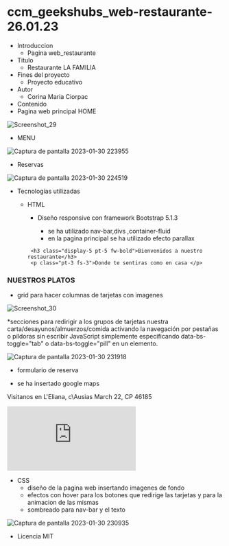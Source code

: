 # ccm_geekshubs_web-restaurante-26.01.23
* Introduccion
  * Pagina web_restaurante
* Titulo 
  * Restaurante LA FAMILIA
 * Fines del proyecto
   * Proyecto educativo
  * Autor
     * Corina Maria Ciorpac
   * Contenido
   * Pagina web principal HOME


![Screenshot_29](https://user-images.githubusercontent.com/121670547/215620569-c3973888-7ad4-4f1a-b551-f2d63952e8f1.png)


* MENU


![Captura de pantalla 2023-01-30 223955](https://user-images.githubusercontent.com/121670547/215620735-64ffbcba-8b9c-43cd-b8f0-49f57a51f9e3.png)

* Reservas





![Captura de pantalla 2023-01-30 224519](https://user-images.githubusercontent.com/121670547/215620865-23a3b544-b57b-48c7-93cb-cd8005434578.png)


* Tecnologías utilizadas
   * HTML
       * Diseño responsive con framework Bootstrap 5.1.3
           * se ha utilizado nav-bar,divs ,container-fluid
           * en la pagina principal se ha utilizado efecto parallax
           
           
           <div class="container-fluid ">
        <div class="parallax parallax-expand-lg pt-5"> 
          <div class="title p-3 col-md-6 ">
            
          <h3 class="display-5 pt-5 fw-bold">Bienvenidos a nuestro restaurante</h3>
          <p class="pt-3 fs-3">Donde te sentiras como en casa </p>
      </div>
  </div> 
</div>
  <div class=" text-center pt-5">
    <h3 >NUESTROS PLATOS</h3>
  </div>
  
  
  * grid para hacer columnas de tarjetas con imagenes
  
  
  ![Screenshot_30](https://user-images.githubusercontent.com/121670547/215622832-32e51ac6-1038-4f01-9375-8f43ad383b26.png)



  
   *secciones para redirigir a los grupos de tarjetas nuestra carta/desayunos/almuerzos/comida  activando la navegación por pestañas o píldoras sin escribir JavaScript simplemente especificando data-bs-toggle="tab" o data-bs-toggle="pill" en un elemento.
   
   
   
   
   ![Captura de pantalla 2023-01-30 231918](https://user-images.githubusercontent.com/121670547/215623209-e5a56633-57c1-4ca3-8e96-6a4a86f82d3f.png)
   
   
   * formulario de reserva
   
   
   * se ha insertado google maps
   
   
   <p>Visitanos en L'Eliana, c\Ausias March 22, CP 46185</p>
                       <iframe class="mapa" src="https://www.google.com/maps/embed?pb=!1m18!1m12!1m3!1d24595.765425755177!2d-0.5712535417478309!3d39.59407843132128!2m3!1f0!2f0!3f0!3m2!1i1024!2i768!4f13.1!3m3!1m2!1s0xd605eeec9f1e5d5%3A0x2a5f46986863d9b0!2s46185%20La%20Pobla%20de%20Vallbona%2C%20Valencia!5e0!3m2!1ses!2ses!4v1675067762841!5m2!1ses!2ses"  style="border:0;" allowfullscreen="" loading="lazy" referrerpolicy="no-referrer-when-downgrade"></iframe>
                  

   
   *  CSS
        * diseño de la pagina web insertando imagenes de fondo
        * efectos con hover para los botones que redirige las tarjetas y para la animacion de las mismas
        * sombreado para nav-bar y el texto
        
        
        
        
   ![Captura de pantalla 2023-01-30 230935](https://user-images.githubusercontent.com/121670547/215624010-f0e7ced4-cfc7-49dd-8e2b-1351e1e52fe0.png)

* Licencia MIT
     

